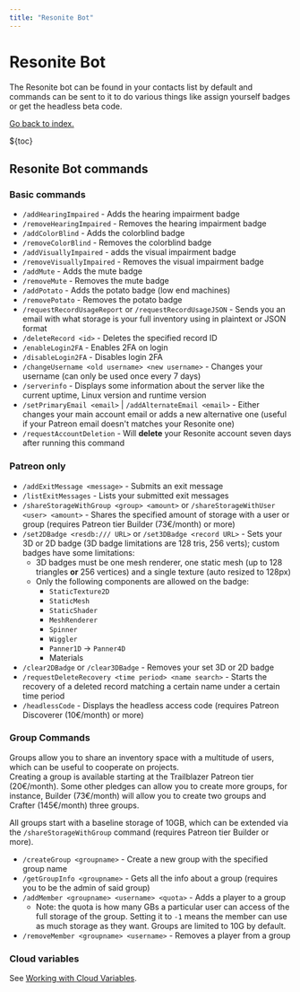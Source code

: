 ```yaml
---
title: "Resonite Bot"
---
```


# Resonite Bot

The Resonite bot can be found in your contacts list by default and commands can be sent to it to do various things like assign yourself badges or get the headless beta code.

[Go back to index.](/wiki/resonite)

${toc}

## Resonite Bot commands

### Basic commands

- `/addHearingImpaired` - Adds the hearing impairment badge
- `/removeHearingImpaired` - Removes the hearing impairment badge
- `/addColorBlind` - Adds the colorblind badge
- `/removeColorBlind` - Removes the colorblind badge
- `/addVisuallyImpaired` - adds the visual impairment badge
- `/removeVisuallyImpaired` - Removes the visual impairment badge
- `/addMute` - Adds the mute badge
- `/removeMute` - Removes the mute badge
- `/addPotato` - Adds the potato badge (low end machines)
- `/removePotato` - Removes the potato badge
- `/requestRecordUsageReport` or `/requestRecordUsageJSON` - Sends you an email with what storage is your full inventory using in plaintext or JSON format
- `/deleteRecord <id>` - Deletes the specified record ID
- `/enableLogin2FA` - Enables 2FA on login
- `/disableLogin2FA` - Disables login 2FA
- `/changeUsername <old username> <new username>` - Changes your username (can only be used once every 7 days)
- `/serverinfo` - Displays some information about the server like the current uptime, Linux version and runtime version
- `/setPrimaryEmail <email>` | `/addAlternateEmail <email>` - Either changes your main account email or adds a new alternative one (useful if your Patreon email doesn't matches your Resonite one)
- `/requestAccountDeletion` - Will **delete** your Resonite account seven days after running this command

### Patreon only

- `/addExitMessage <message>` - Submits an exit message
- `/listExitMessages` - Lists your submitted exit messages
- `/shareStorageWithGroup <group> <amount>` or `/shareStorageWithUser <user> <amount>` - Shares the specified amount of storage with a user or group (requires Patreon tier Builder (73€/month) or more)
- `/set2DBadge <resdb:/// URL>` or `/set3DBadge <record URL>` - Sets your 3D or 2D badge (3D badge limitations are 128 tris, 256 verts); custom badges have some limitations:
  - 3D badges must be one mesh renderer, one static mesh (up to 128 triangles **or** 256 vertices) and a single texture (auto resized to 128px)
  - Only the following components are allowed on the badge:
    - `StaticTexture2D`
    - `StaticMesh`
    - `StaticShader`
    - `MeshRenderer`
    - `Spinner`
    - `Wiggler`
    - `Panner1D` -> `Panner4D`
    - Materials
- `/clear2DBadge` or `/clear3DBadge` - Removes your set 3D or 2D badge
- `/requestDeleteRecovery <time period> <name search>` - Starts the recovery of a deleted record matching a certain name under a certain time period
- `/headlessCode` - Displays the headless access code (requires Patreon Discoverer (10€/month) or more)

### Group Commands

Groups allow you to share an inventory space with a multitude of users, which can be useful to cooperate on projects.  
Creating a group is available starting at the Trailblazer Patreon tier (20€/month). Some other pledges can allow you to create more groups, for instance, Builder (73€/month) will allow you to create two groups and Crafter (145€/month) three groups.

All groups start with a baseline storage of 10GB, which can be extended via the `/shareStorageWithGroup` command (requires Patreon tier Builder or more).

- `/createGroup <groupname>` - Create a new group with the specified group name
- `/getGroupInfo <groupname>` - Gets all the info about a group (requires you to be the admin of said group)
- `/addMember <groupname> <username> <quota>` - Adds a player to a group
  - Note: the quota is how many GBs a particular user can access of the full storage of the group. Setting it to `-1` means the member can use as much storage as they want. Groups are limited to 10G by default.
- `/removeMember <groupname> <username>` - Removes a player from a group

### Cloud variables

See [Working with Cloud Variables](/wiki/resonite/cloudvars#working-with-cloud-variables).
